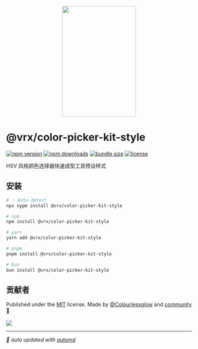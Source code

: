 <img src="https://vrx-vue.github.io/color-picker-kit/icon.svg" width="200" height="300" style="display:block;margin:auto">

# @vrx/color-picker-kit-style

<!-- automd:badges color="green" license licenseBranch   bundlephobia packagephobia -->

[![npm version](https://img.shields.io/npm/v/@vrx/color-picker-kit-style?color=green)](https://npmjs.com/package/@vrx/color-picker-kit-style)
[![npm downloads](https://img.shields.io/npm/dm/@vrx/color-picker-kit-style?color=green)](https://npmjs.com/package/@vrx/color-picker-kit-style)
[![bundle size](https://img.shields.io/bundlephobia/minzip/@vrx/color-picker-kit-style?color=green)](https://bundlephobia.com/package/@vrx/color-picker-kit-style)
[![license](https://img.shields.io/github/license/vrx-vue/color-picker-kit?color=green)](https://github.com/vrx-vue/color-picker-kit/blob/true/LICENSE)

<!-- /automd -->

HSV 风格颜色选择器快速成型工具预设样式

## 安装

<!-- automd:pm-install  -->

```sh
# ✨ Auto-detect
npx nypm install @vrx/color-picker-kit-style

# npm
npm install @vrx/color-picker-kit-style

# yarn
yarn add @vrx/color-picker-kit-style

# pnpm
pnpm install @vrx/color-picker-kit-style

# bun
bun install @vrx/color-picker-kit-style
```

<!-- /automd -->

## 贡献者
<!-- automd:contributors author="Colourlessglow" license="MIT" -->

Published under the [MIT](https://github.com/vrx-vue/color-picker-kit/blob/main/LICENSE) license.
Made by [@Colourlessglow](https://github.com/Colourlessglow) and [community](https://github.com/vrx-vue/color-picker-kit/graphs/contributors) 💛
<br><br>
<a href="https://github.com/vrx-vue/color-picker-kit/graphs/contributors">
<img src="https://contrib.rocks/image?repo=vrx-vue/color-picker-kit" />
</a>

<!-- /automd -->

<!-- automd:with-automd -->

---

_🤖 auto updated with [automd](https://automd.unjs.io)_

<!-- /automd -->
